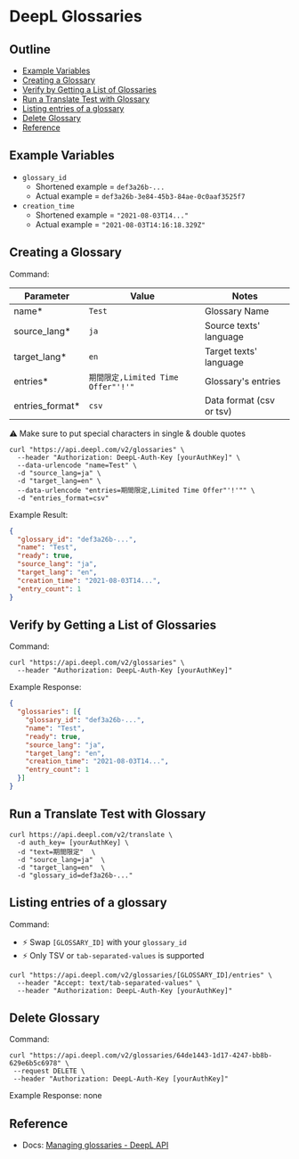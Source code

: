 # DeepL Glossaries

## Outline <!-- omit in toc -->
* [Example Variables](#example-variables)
* [Creating a Glossary](#creating-a-glossary)
* [Verify by Getting a List of Glossaries](#verify-by-getting-a-list-of-glossaries)
* [Run a Translate Test with Glossary](#run-a-translate-test-with-glossary)
* [Listing entries of a glossary](#listing-entries-of-a-glossary)
* [Delete Glossary](#delete-glossary)
* [Reference](#reference)

## Example Variables

* `glossary_id`
  * Shortened example = `def3a26b-...`
  * Actual example = `def3a26b-3e84-45b3-84ae-0c0aaf3525f7`
* `creation_time`
  * Shortened example = `"2021-08-03T14..."`
  * Actual example = `"2021-08-03T14:16:18.329Z"`

## Creating a Glossary

Command:

| Parameter       | Value                              | Notes                    |
| --------------- | ---------------------------------- | ------------------------ |
| name*           | `Test`                             | Glossary Name            |
| source_lang*    | `ja`                               | Source texts' language   |
| target_lang*    | `en`                               | Target texts' language   |
| entries*        | `期間限定,Limited Time Offer"'!'"` | Glossary's entries       |
| entries_format* | `csv`                              | Data format (csv or tsv) |

⚠️ Make sure to put special characters in single & double quotes

```shell
curl "https://api.deepl.com/v2/glossaries" \
  --header "Authorization: DeepL-Auth-Key [yourAuthKey]" \
  --data-urlencode "name=Test" \
  -d "source_lang=ja" \
  -d "target_lang=en" \
  --data-urlencode "entries=期間限定,Limited Time Offer"'!'"" \
  -d "entries_format=csv"
```

Example Result:

```json
{
  "glossary_id": "def3a26b-...",
  "name": "Test",
  "ready": true,
  "source_lang": "ja",
  "target_lang": "en",
  "creation_time": "2021-08-03T14...",
  "entry_count": 1
}
```

## Verify by Getting a List of Glossaries

Command:

```shell
curl "https://api.deepl.com/v2/glossaries" \
  --header "Authorization: DeepL-Auth-Key [yourAuthKey]"
```

Example Response:

```json
{
  "glossaries": [{
    "glossary_id": "def3a26b-...",
    "name": "Test",
    "ready": true,
    "source_lang": "ja",
    "target_lang": "en",
    "creation_time": "2021-08-03T14...",
    "entry_count": 1
  }]
}
```

## Run a Translate Test with Glossary

```shell
curl https://api.deepl.com/v2/translate \
  -d auth_key= [yourAuthKey] \
  -d "text=期間限定"  \
  -d "source_lang=ja"  \
  -d "target_lang=en"  \
  -d "glossary_id=def3a26b-..."
```

## Listing entries of a glossary

Command:
* ⚡ Swap `[GLOSSARY_ID]` with your `glossary_id`
* ⚡ Only TSV or `tab-separated-values` is supported

```shell
curl "https://api.deepl.com/v2/glossaries/[GLOSSARY_ID]/entries" \
  --header "Accept: text/tab-separated-values" \
  --header "Authorization: DeepL-Auth-Key [yourAuthKey]"
```

## Delete Glossary

Command:

```shell
curl "https://api.deepl.com/v2/glossaries/64de1443-1d17-4247-bb8b-629e6b5c6978" \
 --request DELETE \
 --header "Authorization: DeepL-Auth-Key [yourAuthKey]"
```

Example Response: none

## Reference

* Docs: [Managing glossaries - DeepL API](https://www.deepl.com/en/docs-api/managing-glossaries/)
